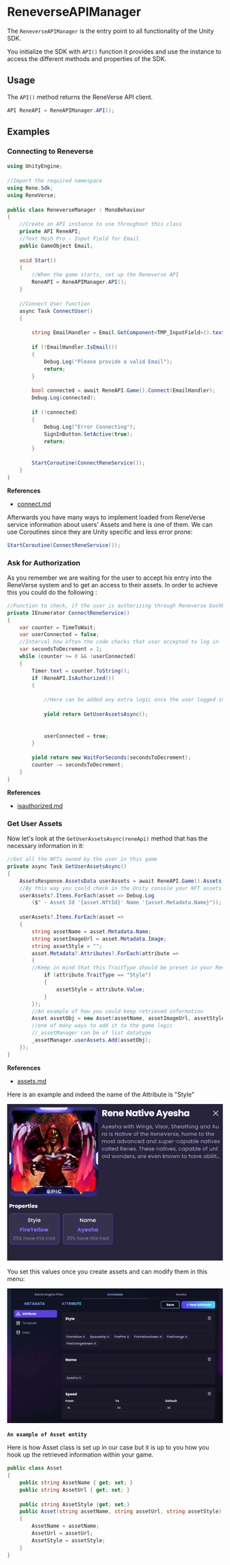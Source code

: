 # ReneverseAPIManager

The `ReneverseAPIManager` is the entry point to all functionality of the Unity SDK.

You initialize the SDK with `API()` function it provides and use the instance to access the different methods and properties of the SDK.

## Usage

The `API()` method returns the ReneVerse API client.

```csharp
API ReneAPI = ReneAPIManager.API();
```

## Examples

### Connecting to Reneverse

```csharp
using UnityEngine;

//Import the required namespace
using Rene.Sdk;
using ReneVerse;

public class ReneverseManager : MonoBehaviour
{
    //Create an API instance to use throughout this class
    private API ReneAPI;
    //Text Mesh Pro - Input Field for Email
    public GameObject Email;
    
    void Start()
    {
        //When the game starts, set up the Reneverse API
        ReneAPI = ReneAPIManager.API();
    }
    
    //Connect User function
    async Task ConnectUser()
    {
        
        string EmailHandler = Email.GetComponent<TMP_InputField>().text;

        if (!EmailHandler.IsEmail())
        {
            Debug.Log("Please provide a valid Email");
            return;
        }

        bool connected = await ReneAPI.Game().Connect(EmailHandler);
        Debug.Log(connected);

        if (!connected)
        {
            Debug.Log("Error Connecting");
            SignInButton.SetActive(true);
            return;
        }

        StartCoroutine(ConnectReneService());
    }
}
```

**References**

* [connect.md](gameapi/connect.md "mention")

Afterwards you have many ways to implement loaded from ReneVerse service information about users' Assets and here is one of them. We can use Coroutines since they are Unity specific and less error prone:

```csharp
StartCoroutine(ConnectReneService());
```

### Ask for Authorization

As you remember we are waiting for the user to accept his entry into the ReneVerse system and to get an access to their assets. In order to achieve this you could do the following :

```csharp
//Function to check, if the user is authorizing through Reneverse Dashboard
private IEnumerator ConnectReneService()
{
    var counter = TimeToWait;
    var userConnected = false;
    //Interval how often the code checks that user accepted to log in
    var secondsToDecrement = 1;
    while (counter >= 0 && !userConnected)
    {
        Timer.text = counter.ToString();
        if (ReneAPI.IsAuthorized())
        {

            //Here can be added any extra logic once the user logged in

            yield return GetUserAssetsAsync();


            userConnected = true;
        }

        yield return new WaitForSeconds(secondsToDecrement);
        counter -= secondsToDecrement;
    }
}
```

**References**

* [isauthorized.md](api/isauthorized.md "mention")

### Get User Assets

Now let's look at the `GetUserAssetsAsync(reneApi)` method that has the necessary information in it:

```csharp
//Get all the NFTs owned by the user in this game
private async Task GetUserAssetsAsync()
{
    AssetsResponse.AssetsData userAssets = await ReneAPI.Game().Assets();
    //By this way you could check in the Unity console your NFT assets
    userAssets?.Items.ForEach(asset => Debug.Log
        ($" - Asset Id '{asset.NftId}' Name '{asset.Metadata.Name}"));

    userAssets?.Items.ForEach(asset =>
    {
        string assetName = asset.Metadata.Name;
        string assetImageUrl = asset.Metadata.Image;
        string assetStyle = "";
        asset.Metadata?.Attributes?.ForEach(attribute =>
        {
        //Keep in mind that this TraitType should be preset in your Reneverse Account
            if (attribute.TraitType == "Style")
            {
                assetStyle = attribute.Value;
            }
        });
        //An example of how you could keep retrieved information
        Asset assetObj = new Asset(assetName, assetImageUrl, assetStyle);
        //one of many ways to add it to the game logic
        //_assetManager can be of list datatype 
        _assetManager.userAssets.Add(assetObj);
    });
}
```

**References**

* [assets.md](gameapi/assets.md "mention")

Here is an example and indeed the name of the Attribute is "Style"

<img src="../../.gitbook/assets/image.png" alt="" data-size="original">

You set this values once you create assets and can modify them in this menu:

<img src="../../.gitbook/assets/image (19).png" alt="" data-size="original">

**`An example of Asset entity`**

Here is how Asset class is set up in our case but it is up to you how you hook up the retrieved information within your game.

```csharp
public class Asset
{
    public string AssetName { get; set; }
    public string AssetUrl { get; set; }

    public string AssetStyle {get; set;}
    public Asset(string assetName, string assetUrl, string assetStyle)
    {
        AssetName = assetName;
        AssetUrl = assetUrl;
        AssetStyle = assetStyle;
    }
}
```

